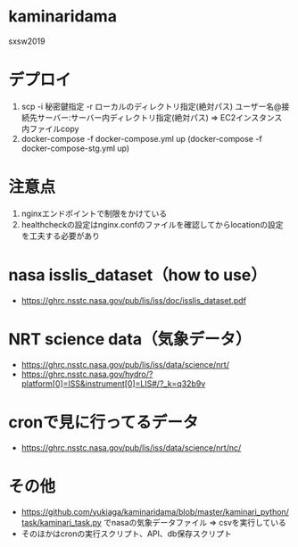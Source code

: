 # kaminaridama
sxsw2019

# デプロイ
1. scp -i 秘密鍵指定 -r ローカルのディレクトリ指定(絶対パス) ユーザー名@接続先サーバー:サーバー内ディレクトリ指定(絶対パス) => EC2インスタンス内ファイルcopy
2. docker-compose -f docker-compose.yml up (docker-compose -f docker-compose-stg.yml up)

# 注意点
1. nginxエンドポイントで制限をかけている
2. healthcheckの設定はnginx.confのファイルを確認してからlocationの設定を工夫する必要があり

# nasa isslis_dataset（how to use）
- https://ghrc.nsstc.nasa.gov/pub/lis/iss/doc/isslis_dataset.pdf

# NRT science data（気象データ）
- https://ghrc.nsstc.nasa.gov/pub/lis/iss/data/science/nrt/
- https://ghrc.nsstc.nasa.gov/hydro/?platform[0]=ISS&instrument[0]=LIS#/?_k=q32b9v

# cronで見に行ってるデータ
- https://ghrc.nsstc.nasa.gov/pub/lis/iss/data/science/nrt/nc/

# その他
- https://github.com/yukiaga/kaminaridama/blob/master/kaminari_python/task/kaminari_task.py でnasaの気象データファイル => csvを実行している
- そのほかはcronの実行スクリプト、API、db保存スクリプト

